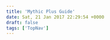 ```yaml
---
title: 'Mythic Plus Guide'
date: Sat, 21 Jan 2017 22:29:54 +0000
draft: false
tags: ['TopNav']
---
```


